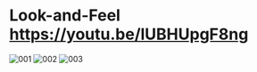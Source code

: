 # Look-and-Feel https://youtu.be/lUBHUpgF8ng

![001](https://user-images.githubusercontent.com/91014957/218098669-f062451b-9518-40bd-b35e-b03cfb5d39f9.png)
![002](https://user-images.githubusercontent.com/91014957/218098696-e3ea8c6e-6eca-4af6-a97e-af2012b7ace2.png)
![003](https://user-images.githubusercontent.com/91014957/218098712-ae70f127-8785-4497-9a22-e08f03bbada3.png)
